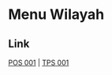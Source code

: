 # Menu Wilayah

## Link

[POS 001](https://github.com/gigit-pemilu/pemilu-2024-99-luar-negeri/tree/main/pileg-dpr/hitung-suara/sub/99-luar-negeri/sub/29-chicago-amerika-serikat/sub/01-chicago-amerika-serikat/sub/0001-chicago-amerika-serikat/sub/001-pos-001)
 | 
[TPS 001](https://github.com/gigit-pemilu/pemilu-2024-99-luar-negeri/tree/main/pileg-dpr/hitung-suara/sub/99-luar-negeri/sub/29-chicago-amerika-serikat/sub/01-chicago-amerika-serikat/sub/0001-chicago-amerika-serikat/sub/002-tps-001)

